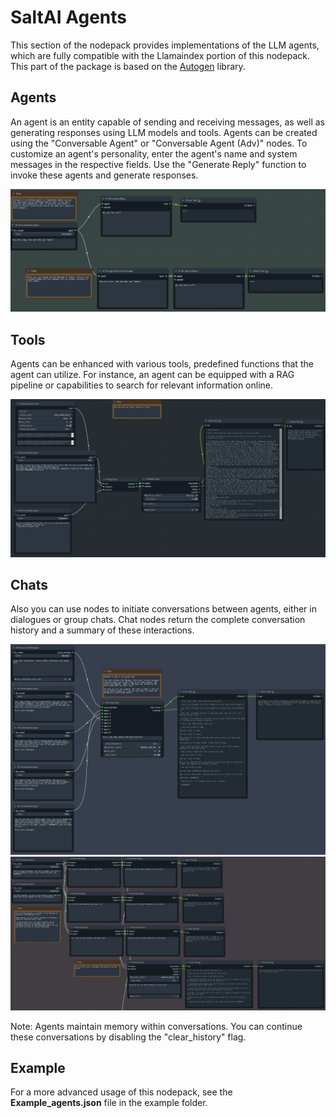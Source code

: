 # SaltAI Agents

This section of the nodepack provides implementations of the LLM agents, which are fully compatible with the Llamaindex portion of this nodepack. This part of the package is based on the [Autogen](https://github.com/microsoft/autogen?tab=readme-ov-file) library.

## Agents
An agent is an entity capable of sending and receiving messages, as well as generating responses using LLM models and tools. Agents can be created using the "Conversable Agent" or "Conversable Agent (Adv)" nodes. To customize an agent's personality, enter the agent's name and system messages in the respective fields. Use the "Generate Reply" function to invoke these agents and generate responses.

![agents image](../../examples/agents.png)


## Tools
Agents can be enhanced with various tools, predefined functions that the agent can utilize. For instance, an agent can be equipped with a RAG pipeline or capabilities to search for relevant information online.

![tools image](../../examples/tools.png)

## Chats
Also you can use nodes to initiate conversations between agents, either in dialogues or group chats. Chat nodes return the complete conversation history and a summary of these interactions.

![chats image](../../examples/chats.png)
<br>
![chats image](../../examples/chats_2.png)

Note: Agents maintain memory within conversations. You can continue these conversations by disabling the "clear_history" flag.

## Example
For a more advanced usage of this nodepack, see the **Example_agents.json** file in the example folder.
